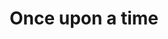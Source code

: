 ---
title: Once upon a time
image:
  path: /images/gallery/once-upon-a-time.jpg
  thumbnail: /images/gallery/once-upon-a-time.jpg
---